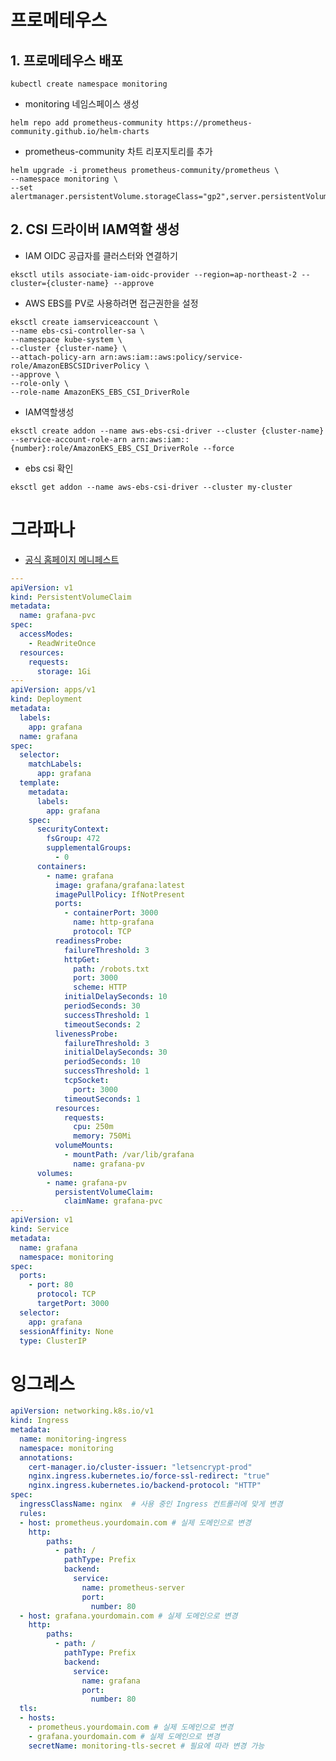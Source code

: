 # 프로메테우스

## 1. 프로메테우스 배포

  ``` kubectl create namespace monitoring ```

  - monitoring 네임스페이스 생성
    
  ``` helm repo add prometheus-community https://prometheus-community.github.io/helm-charts ```

  - prometheus-community 차트 리포지토리를 추가
    
  ```
  helm upgrade -i prometheus prometheus-community/prometheus \
  --namespace monitoring \
  --set alertmanager.persistentVolume.storageClass="gp2",server.persistentVolume.storageClass="gp2"
  ```

## 2. CSI 드라이버 IAM역할 생성

  - IAM OIDC 공급자를 클러스터와 연결하기

  ``` eksctl utils associate-iam-oidc-provider --region=ap-northeast-2 --cluster={cluster-name} --approve ```
  
  - AWS EBS를 PV로 사용하려면 접근권한을 설정
    
  ```
  eksctl create iamserviceaccount \
  --name ebs-csi-controller-sa \
  --namespace kube-system \
  --cluster {cluster-name} \
  --attach-policy-arn arn:aws:iam::aws:policy/service-role/AmazonEBSCSIDriverPolicy \
  --approve \
  --role-only \
  --role-name AmazonEKS_EBS_CSI_DriverRole
  ```

  - IAM역할생성

  ```
  eksctl create addon --name aws-ebs-csi-driver --cluster {cluster-name} --service-account-role-arn arn:aws:iam::{number}:role/AmazonEKS_EBS_CSI_DriverRole --force
  ```

  - ebs csi 확인
    
  ``` eksctl get addon --name aws-ebs-csi-driver --cluster my-cluster ```
  
# 그라파나

  - [공식 홈페이지 메니페스트](https://grafana.com/docs/grafana/latest/setup-grafana/installation/kubernetes/)

``` yaml
---
apiVersion: v1
kind: PersistentVolumeClaim
metadata:
  name: grafana-pvc
spec:
  accessModes:
    - ReadWriteOnce
  resources:
    requests:
      storage: 1Gi
---
apiVersion: apps/v1
kind: Deployment
metadata:
  labels:
    app: grafana
  name: grafana
spec:
  selector:
    matchLabels:
      app: grafana
  template:
    metadata:
      labels:
        app: grafana
    spec:
      securityContext:
        fsGroup: 472
        supplementalGroups:
          - 0
      containers:
        - name: grafana
          image: grafana/grafana:latest
          imagePullPolicy: IfNotPresent
          ports:
            - containerPort: 3000
              name: http-grafana
              protocol: TCP
          readinessProbe:
            failureThreshold: 3
            httpGet:
              path: /robots.txt
              port: 3000
              scheme: HTTP
            initialDelaySeconds: 10
            periodSeconds: 30
            successThreshold: 1
            timeoutSeconds: 2
          livenessProbe:
            failureThreshold: 3
            initialDelaySeconds: 30
            periodSeconds: 10
            successThreshold: 1
            tcpSocket:
              port: 3000
            timeoutSeconds: 1
          resources:
            requests:
              cpu: 250m
              memory: 750Mi
          volumeMounts:
            - mountPath: /var/lib/grafana
              name: grafana-pv
      volumes:
        - name: grafana-pv
          persistentVolumeClaim:
            claimName: grafana-pvc
---
apiVersion: v1
kind: Service
metadata:
  name: grafana
  namespace: monitoring
spec:
  ports:
    - port: 80
      protocol: TCP
      targetPort: 3000
  selector:
    app: grafana
  sessionAffinity: None
  type: ClusterIP
```

# 잉그레스

```yaml
apiVersion: networking.k8s.io/v1
kind: Ingress
metadata:
  name: monitoring-ingress
  namespace: monitoring
  annotations:
    cert-manager.io/cluster-issuer: "letsencrypt-prod"
    nginx.ingress.kubernetes.io/force-ssl-redirect: "true"
    nginx.ingress.kubernetes.io/backend-protocol: "HTTP"
spec:
  ingressClassName: nginx  # 사용 중인 Ingress 컨트롤러에 맞게 변경
  rules:
  - host: prometheus.yourdomain.com # 실제 도메인으로 변경
    http:
        paths:
          - path: /
            pathType: Prefix
            backend:
              service:
                name: prometheus-server
                port:
                  number: 80
  - host: grafana.yourdomain.com # 실제 도메인으로 변경
    http:
        paths:
          - path: /
            pathType: Prefix
            backend:
              service:
                name: grafana
                port:
                  number: 80
  tls:
  - hosts:
    - prometheus.yourdomain.com # 실제 도메인으로 변경
    - grafana.yourdomain.com # 실제 도메인으로 변경
    secretName: monitoring-tls-secret # 필요에 따라 변경 가능
```
